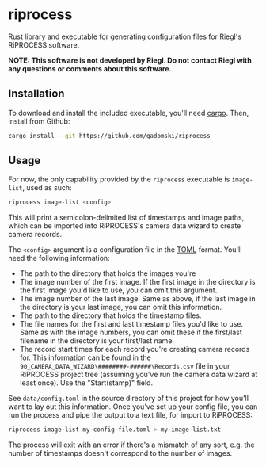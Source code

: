 # riprocess

Rust library and executable for generating configuration files for Riegl's RiPROCESS software.

**NOTE: This software is not developed by Riegl.
Do not contact Riegl with any questions or comments about this software.**

## Installation

To download and install the included executable, you'll need [cargo](https://www.rustup.rs/).
Then, install from Github:

```bash
cargo install --git https://github.com/gadomski/riprocess
```

## Usage

For now, the only capability provided by the `riprocess` executable is `image-list`, used as such:

```bash
riprocess image-list <config>
```

This will print a semicolon-delimited list of timestamps and image paths, which can be imported into RiPROCESS's camera data wizard to create camera records.

The `<config>` argument is a configuration file in the [TOML](https://github.com/toml-lang/toml) format.
You'll need the following information:

- The path to the directory that holds the images you're
- The image number of the first image.
  If the first image in the directory is the first image you'd like to use, you can omit this argument.
- The image number of the last image.
  Same as above, if the last image in the directory is your last image, you can omit this information.
- The path to the directory that holds the timestamp files.
- The file names for the first and last timestamp files you'd like to use.
  Same as with the image numbers, you can omit these if the first/last filename in the directory is your first/last name.
- The record start times for each record you're creating camera records for.
  This information can be found in the `90_CAMERA_DATA_WIZARD\########-######\Records.csv` file in your RiPROCESS project tree (assuming you've run the camera data wizard at least once).
  Use the "Start(stamp)" field.

See `data/config.toml` in the source directory of this project for how you'll want to lay out this information.
Once you've set up your config file, you can run the process and pipe the output to a text file, for import to RiPROCESS:

```bash
riprocess image-list my-config-file.toml > my-image-list.txt
```

The process will exit with an error if there's a mismatch of any sort, e.g. the number of timestamps doesn't correspond to the number of images.
